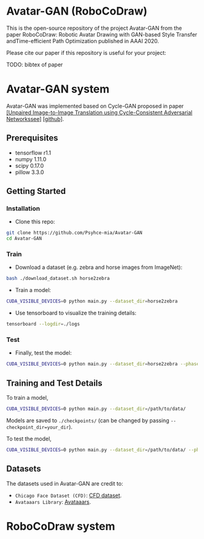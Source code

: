 # Avatar-GAN (RoboCoDraw)
This is the open-source repository of the project Avatar-GAN from the paper RoboCoDraw: Robotic Avatar Drawing with GAN-based Style Transfer andTime-efficient Path Optimization published in AAAI 2020.

Please cite our paper if this repository is useful for your project:

TODO: bibtex of paper

# Avatar-GAN system

Avatar-GAN was implemented based on Cycle-GAN proposed in paper [[Unpaired Image-to-Image Translation using Cycle-Consistent Adversarial Networkssee]](https://arxiv.org/pdf/1703.10593.pdf) [[github]](https://github.com/xhujoy/CycleGAN-tensorflow).

## Prerequisites
- tensorflow r1.1
- numpy 1.11.0
- scipy 0.17.0
- pillow 3.3.0

## Getting Started
### Installation
- Clone this repo:
```bash
git clone https://github.com/Psyhce-mia/Avatar-GAN
cd Avatar-GAN
```

### Train
- Download a dataset (e.g. zebra and horse images from ImageNet):
```bash
bash ./download_dataset.sh horse2zebra
```
- Train a model:
```bash
CUDA_VISIBLE_DEVICES=0 python main.py --dataset_dir=horse2zebra
```
- Use tensorboard to visualize the training details:
```bash
tensorboard --logdir=./logs
```

### Test
- Finally, test the model:
```bash
CUDA_VISIBLE_DEVICES=0 python main.py --dataset_dir=horse2zebra --phase=test --which_direction=AtoB
```

## Training and Test Details
To train a model,  
```bash
CUDA_VISIBLE_DEVICES=0 python main.py --dataset_dir=/path/to/data/ 
```
Models are saved to `./checkpoints/` (can be changed by passing `--checkpoint_dir=your_dir`).  

To test the model,
```bash
CUDA_VISIBLE_DEVICES=0 python main.py --dataset_dir=/path/to/data/ --phase=test --which_direction=AtoB/BtoA
```

## Datasets
The datasets used in Avatar-GAN are credit to:

- `Chicago Face Dataset (CFD)`: [CFD dataset](https://chicagofaces.org/default/).
- `Avataaars Library`: [Avataaars](https://avataaars.com/).


# RoboCoDraw system
